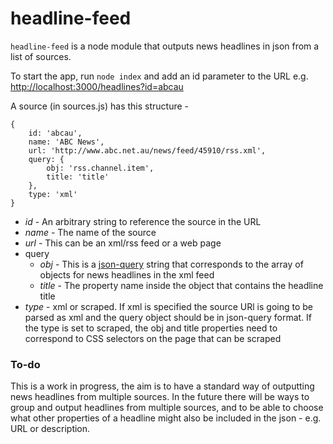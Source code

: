 headline-feed
=============

`headline-feed` is a node module that outputs news headlines in json from a list of sources.

To start the app, run `node index` and add an id parameter to the URL e.g. [http://localhost:3000/headlines?id=abcau](http://localhost:3000/headlines?id=abcau)

A source (in sources.js) has this structure - 


	{
		id: 'abcau',
		name: 'ABC News',
		url: 'http://www.abc.net.au/news/feed/45910/rss.xml',
		query: {
			obj: 'rss.channel.item',
			title: 'title'
		},
		type: 'xml'
	}
	

* *id* - An arbitrary string to reference the source in the URL
* *name* - The name of the source
* *url* - This can be an xml/rss feed or a web page
* query
	* *obj* - This is a [json-query](https://www.npmjs.org/package/json-query) string that corresponds to the array of objects for news headlines in the xml feed
	* *title* - The property name inside the object that contains the headline title
* *type* - xml or scraped. If xml is specified the source URl is going to be parsed as xml and the query object should be in json-query format. If the type is set to scraped, the obj and title properties need to correspond to CSS selectors on the page that can be scraped

### To-do

This is a work in progress, the aim is to have a standard way of outputting news headlines from multiple sources. In the future there will be ways to group and output headlines from multiple sources, and to be able to choose what other properties of a headline might also be included in the json - e.g. URL or description. 